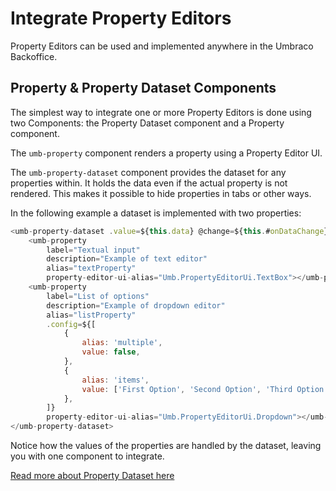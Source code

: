 # Integrate Property Editors

Property Editors can be used and implemented anywhere in the Umbraco Backoffice.

## Property & Property Dataset Components

The simplest way to integrate one or more Property Editors is done using two Components: the Property Dataset component and a Property component.

The `umb-property` component renders a property using a Property Editor UI.

The `umb-property-dataset` component provides the dataset for any properties within. It holds the data even if the actual property is not rendered. This makes it possible to hide properties in tabs or other ways.

In the following example a dataset is implemented with two properties:

```js
<umb-property-dataset .value=${this.data} @change=${this.#onDataChange}>
    <umb-property
        label="Textual input"
        description="Example of text editor"
        alias="textProperty"
        property-editor-ui-alias="Umb.PropertyEditorUi.TextBox"></umb-property>
    <umb-property
        label="List of options"
        description="Example of dropdown editor"
        alias="listProperty"
        .config=${[
            {
                alias: 'multiple',
                value: false,
            },
            {
                alias: 'items',
                value: ['First Option', 'Second Option', 'Third Option'],
            },
        ]}
        property-editor-ui-alias="Umb.PropertyEditorUi.Dropdown"></umb-property>
</umb-property-dataset>
```

Notice how the values of the properties are handled by the dataset, leaving you with one component to integrate.

[Read more about Property Dataset here](property-dataset.md)
